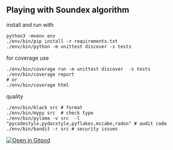 ## Playing with Soundex algorithm

install and run with 
```
python3 -mvenv env
./env/bin/pip install -r requirements.txt
./env/bin/python -m unittest discover -s tests
```
for coverage use
```
./env/bin/coverage run -m unittest discover  -s tests
./env/bin/coverage report 
# or 
./env/bin/coverage html
```

quality
```
./env/bin/black src # format
./env/bin/mypy src  # check type
./env/bin/pylama -v src  -l "pycodestyle,pydocstyle,pyflakes,mccabe,radon" # audit code
./env/bin/bandit -r src # security issues
```


[![Open in Gitpod](https://gitpod.io/button/open-in-gitpod.svg)](https://gitpod.io/#https://github.com/rsilve/soundex-python.git])



